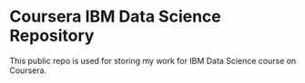 # Coursera IBM Data Science Repository 
This public repo is used for storing my work for IBM Data Science course on Coursera.
